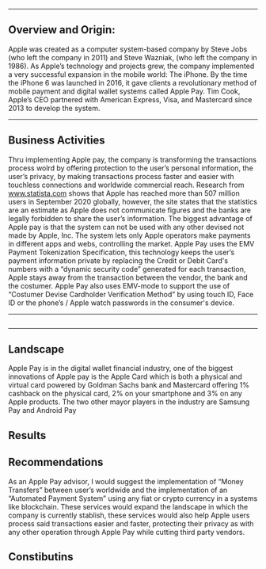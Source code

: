 <p align="center> <# **APPLE PAY** #>
# **The Past, The Present, The Future of Digital Payment!** #

---

![Apple Pay>](https://www.reuters.com/resizer/q2XiQG4hQEy7zDY8661RzZa5VbY=/1200x0/filters:quality(80)/cloudfront-us-east-2.images.arcpublishing.com/reuters/LU3DJC6JPRKQDNC2VXM6L3ZNO4.jpg)

---

## Overview and Origin:

Apple was created as a computer system-based company by Steve Jobs (who left the company in 2011) and Steve Wazniak, (who left the company in 1986). As Apple’s technology and projects grew, the company implemented a very successful expansion in the mobile world: The iPhone. By the time the iPhone 6 was launched in 2016, it gave clients a revolutionary method of mobile payment and digital wallet systems called Apple Pay. Tim Cook, Apple’s CEO partnered with American Express, Visa, and Mastercard since 2013 to develop the system.

---

## Business Activities

Thru implementing Apple pay, the company is transforming the transactions process wolrd by offering protection to the user’s personal information, the user’s privacy, by making transactions process faster and easier with touchless connections and worldwide commercial reach. Research from www.statista.com  shows that Apple has reached more than 507 million users in September 2020 globally, however, the site states that the statistics are an estimate as Apple does not communicate figures and the banks are legally forbidden to share the user’s information.
The biggest advantage of Apple pay is that the system can not be used with any other devised not made by Apple, Inc. The system lets only Apple operators make payments in different apps and webs, controlling the market.
Apple Pay uses the EMV Payment Tokenization Specification, this technology keeps the user’s payment information private by replacing the Credit or Debit Card's numbers with a “dynamic security code” generated for each transaction, Apple stays away from the transaction between the vendor, the bank and the costumer. Apple Pay also uses EMV-mode to support the use of “Costumer Devise Cardholder Verification Method” by using touch ID, Face ID or the phone’s / Apple watch passwords in the consumer's device.

---

![<Tokenization>](<https://upload.wikimedia.org/wikipedia/commons/3/3e/How_mobile_payment_tokenization_works.png>)

---

## Landscape
Apple Pay is in the digital wallet financial industry, one of the biggest innovations of Apple pay is the Apple Card which is both a physical and virtual card powered by Goldman Sachs bank and Mastercard offering 1% cashback on the physical card, 2% on your smartphone and 3% on any Apple products. The two other mayor players in the industry are Samsung Pay and Android Pay

## Results

## Recommendations 
As an Apple Pay advisor, I would suggest the implementation of “Money Transfers” between user’s worldwide and the implementation of an “Automated Payment System” using any fiat or crypto currency in a systems like blockchain. These services would expand the landscape in which the company is currently stablish, these services would also help Apple users process said transactions easier and faster, protecting their privacy as with any other operation through Apple Pay while cutting third party vendors.
  
## Constibutins 
  
  
